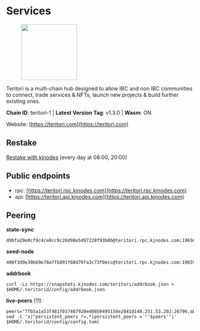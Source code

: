 # Services

<figure><img src="https://raw.githubusercontent.com/kj89/testnet_manuals/main/pingpub/logos/teritori.png" width="150" alt=""><figcaption></figcaption></figure>

Teritori is a multi-chain hub designed to allow IBC and non IBC communities  to connect, trade services & NFTs, launch new projects & build further existing ones.

**Chain ID**: teritori-1 | **Latest Version Tag**: v1.3.0 | **Wasm**: ON

Website: [https://teritori.com](https://teritori.com)

## Restake

[Restake with kjnodes](https://restake.app/teritori/torivaloper184ln03hkpt75uhrrr26f66kvcqvf4yn4nc2xjm) (every day at 08:00, 20:00)
## Public endpoints

* rpc: [https://teritori.rpc.kjnodes.com](https://teritori.rpc.kjnodes.com)
* api: [https://teritori.api.kjnodes.com](https://teritori.api.kjnodes.com)

## Peering

**state-sync**

```
d9bfa29e0cf9c4ce0cc9c26d98e5d97228f93b0b@teritori.rpc.kjnodes.com:19656
```

**seed-node**

```
400f3d9e30b69e78a7fb891f60d76fa3c73f0ecc@teritori.rpc.kjnodes.com:19659
```

**addrbook**
```
curl -Ls https://snapshots.kjnodes.com/teritori/addrbook.json > $HOME/.teritorid/config/addrbook.json
```

**live-peers** (11)
```
peers="7fb5a1a53f481f037487920ed08b0495158e2041@148.251.53.202:26796,ab03f6d2d469e0be5b7fd5cb7388c7feffc1deac@15.235.114.194:10656,82ebb17ddac20928fb8107201dad9f5aea7f9132@198.244.200.3:26656,574479abf5b0ed001519c60042bd88a97ce80a48@18.236.38.205:26656,ed090020aba4bb254ba1517644ab0d6c94c9461e@57.128.144.230:26656,2434c1dbf0c04bb50e17a39a77c317512b5c1dc4@65.109.35.66:51656,e3b906fefa58783395fcf72086c698707908a558@141.95.65.26:27736,2aab2f1c2c9b2a74c05ff53107f53b9b5cf75e6c@195.189.96.121:51656,28456ac1dded17760432c3f1d759c7d50ab6ed3e@51.250.83.54:26656,787a6b318ebc4167fefb1d5ef9f88af6cb5a8b29@173.212.222.167:35656,d9bfa29e0cf9c4ce0cc9c26d98e5d97228f93b0b@144.76.163.233:19656"
sed -i 's|^persistent_peers *=.*|persistent_peers = "'$peers'"|' $HOME/.teritorid/config/config.toml
```
